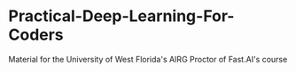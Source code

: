 # Practical-Deep-Learning-For-Coders
Material for the University of West Florida's AIRG Proctor of Fast.AI's course
